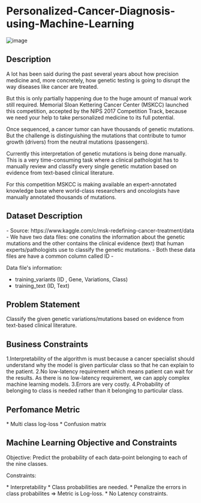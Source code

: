 # Personalized-Cancer-Diagnosis-using-Machine-Learning

![image](https://user-images.githubusercontent.com/115543070/232690704-6eb46240-0e1b-4964-9294-ca9213830781.png)



<h2> Description </h2>
A lot has been said during the past several years about how precision medicine and, more concretely, how genetic testing is going to disrupt the way diseases like cancer are treated.

But this is only partially happening due to the huge amount of manual work still required. Memorial Sloan Kettering Cancer Center (MSKCC) launched this competition, accepted by the NIPS 2017 Competition Track,  because we need your help to take personalized medicine to its full potential.

Once sequenced, a cancer tumor can have thousands of genetic mutations. But the challenge is distinguishing the mutations that contribute to tumor growth (drivers) from the neutral mutations (passengers). 

Currently this interpretation of genetic mutations is being done manually. This is a very time-consuming task where a clinical pathologist has to manually review and classify every single genetic mutation based on evidence from text-based clinical literature.

For this competition MSKCC is making available an expert-annotated knowledge base where world-class researchers and oncologists have manually annotated thousands of mutations.
<h2> Dataset Description</h2>
- Source: https://www.kaggle.com/c/msk-redefining-cancer-treatment/data
- We have two data files: one conatins the information about the genetic mutations and the other contains the clinical evidence (text) that  human experts/pathologists use to classify the genetic mutations. 
- Both these data files are have a common column called ID
- <p> 
    Data file's information:
    <ul> 
        <li>
        training_variants (ID , Gene, Variations, Class)
        </li>
        <li>
        training_text (ID, Text)
        </li>
    </ul>
</p>

<h2>Problem Statement</h2>

 Classify the given genetic variations/mutations based on evidence from text-based clinical literature.
  

<h2> Business Constraints </h2>

1.Interpretability of the algorithm is must because a cancer specialist should understand why the model is given particular class so that he can explain to the patient.
2.No low-latency requirement which means patient can wait for the results. As there is no low-latency requirement, we can apply complex machine learning models.
3.Errors are very costly.
4.Probability of belonging to class is needed rather than it belonging to particular class.

<h2>Perfomance Metric </h2>
* Multi class log-loss 
* Confusion matrix 

<h2>Machine Learning Objective and Constraints</h2>
<p> Objective: Predict the probability of each data-point belonging to each of the nine classes.
</p>
<p> Constraints:
</p>
* Interpretability
* Class probabilities are needed.
* Penalize the errors in class probabilites => Metric is Log-loss.
* No Latency constraints.
